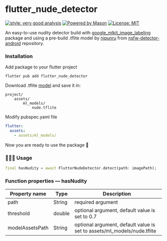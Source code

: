 # flutter_nude_detector

[![style: very good analysis][very_good_analysis_badge]][very_good_analysis_link]
[![Powered by Mason](https://img.shields.io/endpoint?url=https%3A%2F%2Ftinyurl.com%2Fmason-badge)](https://github.com/felangel/mason)
[![License: MIT][license_badge]][license_link]

An easy-to-use nudity detector build
with [google_mlkit_image_labeling][mlkit_pub_link] package and using a pre-build
.tflite model by [nipunru][nipunru_github]
from [nsfw-detector-android][nipunru_repo] repository.

### Installation

Add package to your flutter project

```
flutter pub add flutter_nude_detector
```

Download .tflite [model][model_link] and save it in:

```xpath
project/
    assets/
        ml_models/
            nude.tflite
```

Modify pubspec.yaml file

```yaml
flutter:
  assets:
    - assets/ml_models/
```

Now you are ready to use the package 🎉

### 🧑🏻‍💻 Usage

```dart
final hasNudity = await FlutterNudeDetector.detect(path: imagePath);
```

### Function properties — hasNudity

| Property name   | Type   | Description                                                             |
|-----------------|--------|-------------------------------------------------------------------------|
| path            | String | required argument                                                       |
| threshold       | double | optional argument, default value is set to 0.7                          |
| modelAssetsPath | String | optional argument, default value is set to assets/ml_models/nude.tflite |

<!-- links -->

[license_badge]: https://img.shields.io/badge/license-MIT-blue.svg
[license_link]: https://github.com/piekarskipiotr/flutter-nude-detector/blob/master/LICENSE
[mason_link]: https://github.com/felangel/mason
[very_good_analysis_badge]: https://img.shields.io/badge/style-very_good_analysis-B22C89.svg
[very_good_analysis_link]: https://pub.dev/packages/very_good_analysis
[mlkit_pub_link]: https://pub.dev/packages/google_mlkit_image_labeling
[nipunru_github]: https://github.com/nipunru
[nipunru_repo]: https://github.com/nipunru/nsfw-detector-android
[model_link]: https://github.com/piekarskipiotr/flutter-nude-detector/raw/master/example/assets/ml_models/nude.tflite